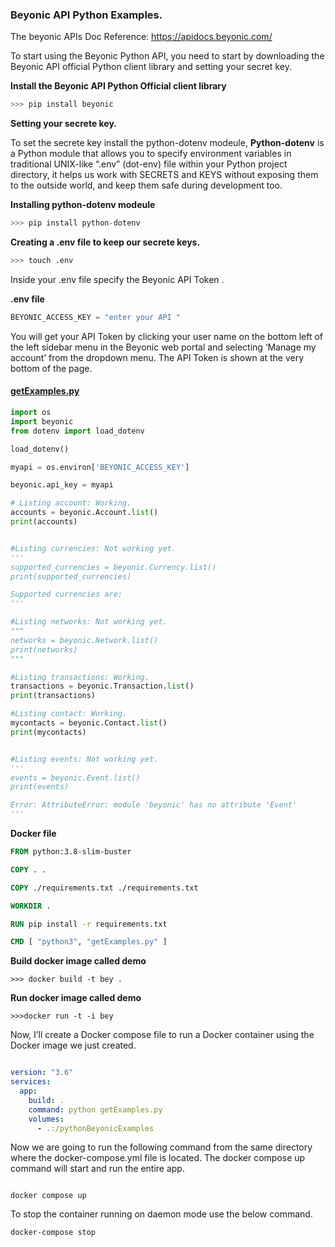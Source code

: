 ### **Beyonic API Python Examples.** 


The beyonic APIs Doc Reference: https://apidocs.beyonic.com/

To start using the Beyonic Python API, you need to start by downloading the Beyonic API official Python client library and setting your secret key.


**Install the Beyonic API Python Official client library** 

```python
>>> pip install beyonic
```

**Setting your secrete key.** 

To set the secrete key install the python-dotenv modeule, **Python-dotenv** is a Python module that allows you to specify environment variables in traditional UNIX-like “.env” (dot-env) file within your Python project directory, it helps us work with SECRETS and KEYS without exposing them to the outside world, and keep them safe during development too.

**Installing python-dotenv modeule**

```python 
>>> pip install python-dotenv
```

**Creating a .env file to keep our secrete keys.**

```bash
>>> touch .env
``` 

Inside your .env file specify the Beyonic API Token . 

**.env file** 
```python
BEYONIC_ACCESS_KEY = "enter your API "
```

You will get your API Token by clicking your user name on the bottom left of the left sidebar menu in the Beyonic web portal and selecting ‘Manage my account’ from the dropdown menu. The API Token is shown at the very bottom of the page.


#### **[getExamples.py](https://github.com/HarunMbaabu/BeyonicAPI-Python-Examples/blob/main/getExamples.py)**

```python
import os 
import beyonic
from dotenv import load_dotenv 

load_dotenv()

myapi = os.environ['BEYONIC_ACCESS_KEY']

beyonic.api_key = myapi 

# Listing account: Working. 
accounts = beyonic.Account.list() 
print(accounts)


#Listing currencies: Not working yet.
'''
supported_currencies = beyonic.Currency.list()
print(supported_currencies)

Supported currencies are:  
'''

#Listing networks: Not working yet.
"""
networks = beyonic.Network.list()
print(networks)
"""

#Listing transactions: Working. 
transactions = beyonic.Transaction.list()
print(transactions) 

#Listing contact: Working. 
mycontacts = beyonic.Contact.list() 
print(mycontacts) 


#Listing events: Not working yet.
'''
events = beyonic.Event.list()
print(events)

Error: AttributeError: module 'beyonic' has no attribute 'Event'
'''


```

**Docker file**

```Dockerfile
FROM python:3.8-slim-buster

COPY . .

COPY ./requirements.txt ./requirements.txt

WORKDIR .

RUN pip install -r requirements.txt

CMD [ "python3", "getExamples.py" ]
```

**Build docker image called demo** 

```docker
>>> docker build -t bey .
``` 

**Run docker image called demo**

```docker
>>>docker run -t -i bey 
``` 

Now, I’ll create a Docker compose file to run a Docker container using the Docker image we just created. 


```docker-compose.yml

version: "3.6"
services:
  app:
    build: .
    command: python getExamples.py
    volumes:
      - .:/pythonBeyonicExamples
```

Now we are going to run the following command from the same directory where the docker-compose.yml file is located. The docker compose up command will start and run the entire app.

```docker 

docker compose up

``` 

To stop the container running on daemon mode use the below command.

```docker
docker-compose stop
```

